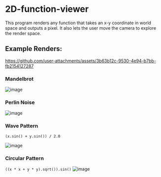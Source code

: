 # 2D-function-viewer

This program renders any function that takes an x-y coordinate in world space and outputs a pixel. It also lets the user move the camera to explore the render space. 

## Example Renders:
 

https://github.com/user-attachments/assets/3b63b12c-9530-4e94-b7bb-fb2154127287


### Mandelbrot

![image](https://github.com/user-attachments/assets/9698c181-bb16-4766-b69b-d37f79883534)

### Perlin Noise

![image](https://github.com/user-attachments/assets/7e76facf-c809-4441-b863-5f660a666384)

### Wave Pattern
``(x.sin() + y.sin()) / 2.0``

![image](https://github.com/user-attachments/assets/d48ce43b-d13b-4996-ac8f-b90e4c5e3c6f)


### Circular Pattern
``((x * x + y * y).sqrt()).sin()``
![image](https://github.com/user-attachments/assets/987ba70f-b2f7-482b-80f2-a32a261ce9e0)
